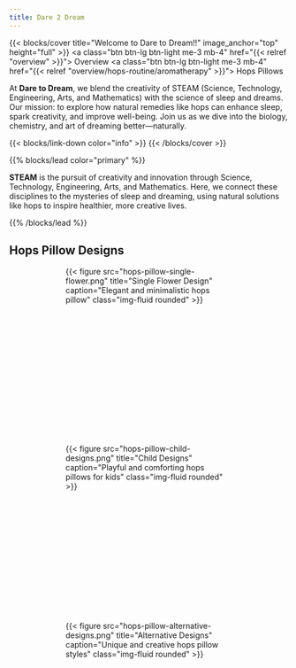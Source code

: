 ```yaml
---
title: Dare 2 Dream
---
```


{{< blocks/cover title="Welcome to Dare to Dream!!" image_anchor="top" height="full" >}}
<a class="btn btn-lg btn-light me-3 mb-4" href="{{< relref "overview" >}}">
  <i class="fas fa-arrow-alt-circle-left ms-2"></i> Overview
</a>
<a class="btn btn-lg btn-light me-3 mb-4" href="{{< relref "overview/hops-routine/aromatherapy" >}}">
  Hops Pillows <i class="fas fa-arrow-alt-circle-right ms-2 "></i>
</a>
<p class="lead mt-5">
  At <strong>Dare to Dream</strong>, we blend the creativity of STEAM (Science, Technology, Engineering, Arts, and Mathematics) with the science of sleep and dreams. Our mission: to explore how natural remedies like hops can enhance sleep, spark creativity, and improve well-being. Join us as we dive into the biology, chemistry, and art of dreaming better—naturally.
</p>
{{< blocks/link-down color="info" >}}
{{< /blocks/cover >}}

{{% blocks/lead color="primary" %}}
<p>
  <strong>STEAM</strong> is the pursuit of creativity and innovation through Science, Technology, Engineering, Arts, and Mathematics. Here, we connect these disciplines to the mysteries of sleep and dreaming, using natural solutions like hops to inspire healthier, more creative lives.
</p>
{{% /blocks/lead %}}

## Hops Pillow Designs

<style>
.image-container {
  width: 300px;
  height: 300px;
  margin: 0 auto;
  margin-bottom: 20px;  /* Added buffer space */
}
.image-container img {
  width: 100%;
  height: 100%;
  object-fit: cover;
}
</style>

<div class="row">
  <div class="col-md-4 text-center mb-4">
    <div class="image-container">
      {{< figure src="hops-pillow-single-flower.png" title="Single Flower Design" caption="Elegant and minimalistic hops pillow" class="img-fluid rounded" >}}
    </div>
  </div>
  <div class="col-md-4 text-center mb-4">
    <div class="image-container">
      {{< figure src="hops-pillow-child-designs.png" title="Child Designs" caption="Playful and comforting hops pillows for kids" class="img-fluid rounded" >}}
    </div>
  </div>
  <div class="col-md-4 text-center mb-4">
    <div class="image-container">
      {{< figure src="hops-pillow-alternative-designs.png" title="Alternative Designs" caption="Unique and creative hops pillow styles" class="img-fluid rounded" >}}
    </div>
  </div>
</div>